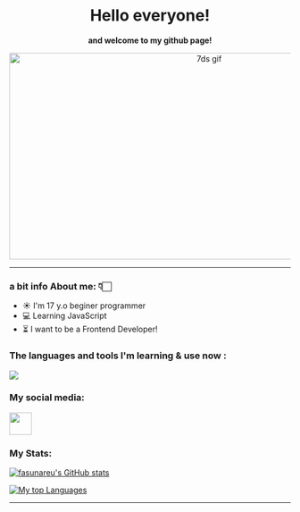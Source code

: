   <h1 align="center">
    Hello everyone!
  </h1>
  
  <p align="center">
    <b>and welcome to my github page!</b>
  </p>
  
  <div align="center">
    <img src="https://i.pinimg.com/originals/1b/0f/3d/1b0f3d7500a655e0192fc7614719f072.gif" alt="7ds gif" width="700" height="370"/>
  </div>

  
</div>

---

### a bit info About me: 👇🏻

- ☀️ I'm 17 y.o beginer programmer
- 💻 Learning JavaScript
- ⏳ I want to be a Frontend Developer!



### The languages and tools I'm learning & use now  :

<img src="https://skills.thijs.gg/icons?i=js,nodejs,html,css,apple,vscode,ae,ps&theme=light"/>

### My social media:
<a href="https://t.me/JesseRecruiter" style="text-decoration: none;"><img src="https://github.com/reden1k/reden1k/assets/45299992/d5052f4a-1308-48c1-b472-d461740e8900" width="40" height="40"/></a>
</div>

### My Stats:
<a href="http://www.github.com/fasunareuu"><img src="https://github-readme-stats.vercel.app/api?username=fasunareuu&show_icons=true&hide=&count_private=true&title_color=0891b2&text_color=ffffff&icon_color=0891b2&bg_color=1c1917&hide_border=true&show_icons=true" alt="fasunareu's GitHub stats" /></a>

<a href="https://github.com/fasunareuu" align="left"><img src="https://github-readme-stats.vercel.app/api/top-langs/?username=fasunareuu&langs_count=10&title_color=0891b2&text_color=ffffff&icon_color=0891b2&bg_color=1c1917&hide_border=true&locale=en&custom_title=Top%20%Languages" alt="My top Languages" /></a>

---
